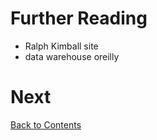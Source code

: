 # Further Reading

- Ralph Kimball site
- data warehouse oreilly

# Next

[Back to Contents](/contents.md)
